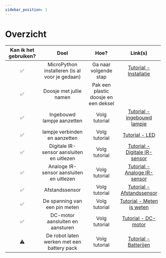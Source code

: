 ```yaml
---
sidebar_position: 1
---
```


# Overzicht

|  Kan ik het gebruiken?   |                    Doel                    |                       Hoe?                       |                                     Link(s)                                      |  
|:------------------------:|:------------------------------------------:|:------------------------------------------------:|:--------------------------------------------------------------------------------:|
|            ✅             |          MicroPython installeren (is al voor je gedaan)          |   Ga naar volgende stap    |        [Tutorial - Installatie](../../../category/tutorial---installatie)        |  
|            ✅            |          Doosje met jullie namen           | Pak een plastic doosje en een deksel |                                                                                  |
|            ✅             |         Ingebouwd lampje aanzetten         |                  Volg tutorial                   |   [Tutorial - ingebouwd lampje](../../../category/tutorial---ingebouwd-lampje)   |   
|            ✅             |         lampje verbinden en aanzetten         |                  Volg tutorial                   |   [Tutorial - LED](../../../category/tutorial---led)   |   
|            ✅             | Digitale IR-sensor aansluiten en uitlezen  |                  Volg tutorial                   | [Tutorial - Digitale IR-sensor](../../../category/tutorial---digitale-ir-sensor) |
|            ✅             |  Analoge IR-sensor aansluiten en uitlezen  |                  Volg tutorial                   |  [Tutorial - Analoge IR-sensor](../../../category/tutorial---analoge-ir-sensor)  |
|            ✅             |               Afstandssensor               |                  Volg tutorial                   |     [Tutorial - Afstandssensor](../../../category/tutorial---afstandssensor)     |
|            ✅             |       De spanning van een pin meten        |                  Volg tutorial                   |     [Tutorial - Meten is weten](../../../category/tutorial---meten-is-weten)     |
|            ✅             |      DC-motor aansluiten en aansturen      |                  Volg tutorial                   |           [Tutorial - DC-motor](../../../category/tutorial---dcmotor)            |
|            ⚠️            | De robot laten werken met een battery pack |                  Volg tutorial                   |         [Tutorial - Batterijen](../../../category/tutorial---batterijen)         |